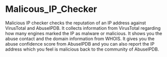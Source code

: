 # Malicous_IP_Checker
Malicious IP checker checks the reputation of an IP address against VirusTotal and AbuseIPDB. It collects information from VirusTotal regarding how many engines marked the IP as malware or malicious. It shows you the abuse contact and the domain information from WHOIS. It gives you the abuse confidence score from AbuseIPDB and you can also report the IP address which you feel is malicious back to the community of AbuseIPDB. 
